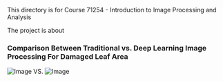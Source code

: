 This directory is for Course 71254 - Introduction to Image Processing and Analysis

The project is about

### Comparison Between Traditional vs. Deep Learning Image Processing For Damaged Leaf Area


![Image](https://github.com/user-attachments/assets/3a6c8092-8048-40d4-bf2b-2518aadc9c82)   VS. ![Image](https://github.com/user-attachments/assets/6c393c45-1564-4030-8bd0-13d7f00ee121)
